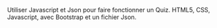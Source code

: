 Utiliser Javascript et Json pour faire fonctionner un Quiz.
HTML5, CSS, Javascript, avec Bootstrap et un fichier Json.
